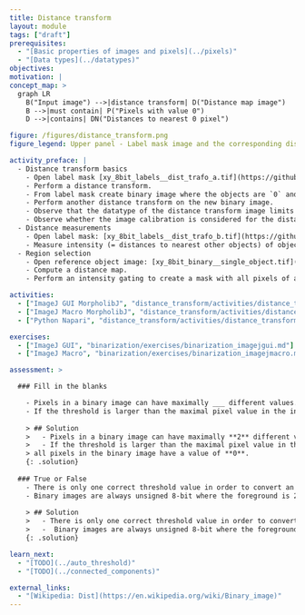 ```yaml
---
title: Distance transform
layout: module
tags: ["draft"]
prerequisites:
  - "[Basic properties of images and pixels](../pixels)"
  - "[Data types](../datatypes)"
objectives:
motivation: |
concept_map: >
  graph LR
    B("Input image") -->|distance transform| D("Distance map image")
    B -->|must contain| P("Pixels with value 0")
    D -->|contains| DN("Distances to nearest 0 pixel")

figure: /figures/distance_transform.png
figure_legend: Upper panel - Label mask image and the corresponding distance map. The distance map has three local maxima, which are very useful for object splitting and defining object centers. Lower panel - The label mask image has been binarized and inverted in order to compute the distances to the objects.

activity_preface: |
  - Distance transform basics
    - Open label mask [xy_8bit_labels__dist_trafo_a.tif](https://github.com/NEUBIAS/training-resources/raw/master/image_data/xy_8bit_labels__dist_trafo_a.tif).
    - Perform a distance transform.
    - From label mask create binary image where the objects are `0` and the background is `1`.
    - Perform another distance transform on the new binary image.
    - Observe that the datatype of the distance transform image limits the distances.
    - Observe whether the image calibration is considered for the distances.
  - Distance measurements
    - Open label mask: [xy_8bit_labels__dist_trafo_b.tif](https://github.com/NEUBIAS/training-resources/raw/master/image_data/xy_8bit_labels__dist_trafo_b.tif).
    - Measure intensity (= distances to nearest other objects) of objects in the distance map of the binary image (s.a.)
  - Region selection
    - Open reference object image: [xy_8bit_binary__single_object.tif](https://github.com/NEUBIAS/training-resources/raw/master/image_data/xy_8bit_binary__single_object.tif).
    - Compute a distance map.
    - Perform an intensity gating to create a mask with all pixels of a certain distance to the reference object.

activities:
  - ["ImageJ GUI MorpholibJ", "distance_transform/activities/distance_transform_imagejgui.md", "markdown"]
  - ["ImageJ Macro MorpholibJ", "distance_transform/activities/distance_transform_imagejmacro.ijm", "java"]
  - ["Python Napari", "distance_transform/activities/distance_transform_napari_skimage.py", "python"]

exercises:
  - ["ImageJ GUI", "binarization/exercises/binarization_imagejgui.md"]
  - ["ImageJ Macro", "binarization/exercises/binarization_imagejmacro.md"]

assessment: >

  ### Fill in the blanks

    - Pixels in a binary image can have maximally ___ different values.
    - If the threshold is larger than the maximal pixel value in the intensity image, all pixels in the binary image have a value of ___.
    
    > ## Solution
    >   - Pixels in a binary image can have maximally **2** different values.
    >   - If the threshold is larger than the maximal pixel value in the intensity image, 
    > all pixels in the binary image have a value of **0**.
    {: .solution}
    
  ### True or False
    - There is only one correct threshold value in order to convert an intensity image into a binary image. 
    - Binary images are always unsigned 8-bit where the foreground is 255.
    
    > ## Solution
    >   - There is only one correct threshold value in order to convert an intensity image into a binary image. **False**
    >   -  Binary images are always unsigned 8-bit where the foreground is 255. **False**
    {: .solution}

learn_next:
  - "[TODO](../auto_threshold)"
  - "[TODO](../connected_components)"

external_links:
  - "[Wikipedia: Dist](https://en.wikipedia.org/wiki/Binary_image)"
---
```

